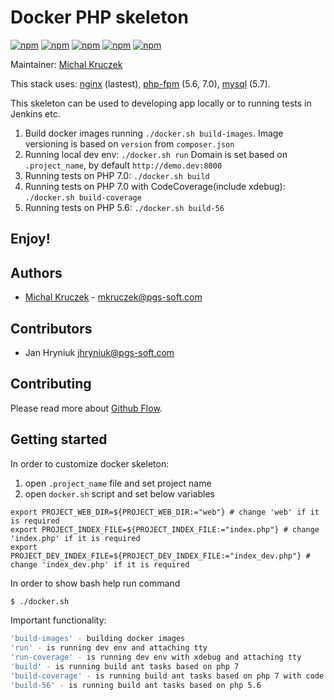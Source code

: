 # Docker PHP skeleton

[![npm](https://img.shields.io/badge/nginx-1.10-brightgreen.svg)]()
[![npm](https://img.shields.io/badge/node-4.2-brightgreen.svg)]()
[![npm](https://img.shields.io/badge/php-5.6-brightgreen.svg)]()
[![npm](https://img.shields.io/badge/php-7.0-brightgreen.svg)]()
[![npm](https://img.shields.io/badge/mysql-5.7-brightgreen.svg)]()

Maintainer: [Michal Kruczek](https://github.com/partikus)

This stack uses: [nginx](https://hub.docker.com/_/nginx/) (lastest), [php-fpm](https://hub.docker.com/_/php/) (5.6, 7.0), [mysql](https://hub.docker.com/_/mysql/) (5.7).

This skeleton can be used to developing app locally or to running tests in Jenkins etc.

1. Build docker images running ``./docker.sh build-images``. Image versioning is based on `version` from `composer.json`
2. Running local dev env: ``./docker.sh run`` Domain is set based on ``.project_name``, by default ``http://demo.dev:8000``
3. Running tests on PHP 7.0: ``./docker.sh build``
4. Running tests on PHP 7.0 with CodeCoverage(include xdebug): ``./docker.sh build-coverage``
5. Running tests on PHP 5.6: ``./docker.sh build-56``

## Enjoy!

Authors
-------
 - [Michal Kruczek](https://github.com/partikus/) - <mkruczek@pgs-soft.com>

Contributors
------------
 - Jan Hryniuk <jhryniuk@pgs-soft.com>

Contributing
------------
Please read more about [Github Flow](https://guides.github.com/introduction/flow/).

Getting started
---------------

In order to customize docker skeleton:

1. open `.project_name` file and set project name
2. open `docker.sh` script and set below variables

```
export PROJECT_WEB_DIR=${PROJECT_WEB_DIR:="web"} # change 'web' if it is required
export PROJECT_INDEX_FILE=${PROJECT_INDEX_FILE:="index.php"} # change 'index.php' if it is required
export PROJECT_DEV_INDEX_FILE=${PROJECT_DEV_INDEX_FILE:="index_dev.php"} # change 'index_dev.php' if it is required
```


In order to show bash help run command 
```bash
$ ./docker.sh
```

Important functionality:

```bash
'build-images' - building docker images
'run' - is running dev env and attaching tty
'run-coverage' - is running dev env with xdebug and attaching tty
'build' - is running build ant tasks based on php 7
'build-coverage' - is running build ant tasks based on php 7 with code coverage
'build-56' - is running build ant tasks based on php 5.6
```